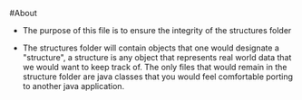#About
 * The purpose of this file is to ensure the integrity of the structures folder
  - The structures folder will contain objects that one would designate a "structure", a structure is any object that represents real world data that we would want to keep track of. The only files that would remain in the structure folder are java classes that you would feel comfortable porting to another java application.